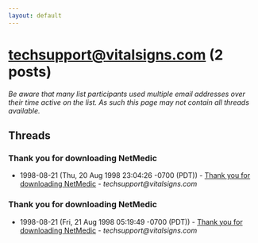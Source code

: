 ```yaml
---
layout: default
---
```


# techsupport@vitalsigns.com (2 posts)

_Be aware that many list participants used multiple email addresses over their time active on the list. As such this page may not contain all threads available._

## Threads

### Thank you for downloading NetMedic
+ 1998-08-21 (Thu, 20 Aug 1998 23:04:26 -0700 (PDT)) - [Thank you for downloading NetMedic](/archive/1998/08/330907ece75f907666066135be9c43c346cbb887a2f4fdba69188b95ee81e247) - _techsupport@vitalsigns.com_

### Thank you for downloading NetMedic
+ 1998-08-21 (Fri, 21 Aug 1998 05:19:49 -0700 (PDT)) - [Thank you for downloading NetMedic](/archive/1998/08/6e93f73a9d2f3b2452c1ca5cf72ae5e6defd73fb2d85db1c08419fc40159e157) - _techsupport@vitalsigns.com_

